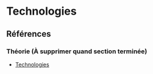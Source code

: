 # Technologies 


## Références

### Théorie (À supprimer quand section terminée)
* [Technologies](https://tim-montmorency.com/582523-gestion/#/contenus/2_scenarisation/40_technologie/)

